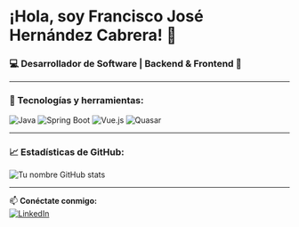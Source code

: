 # ¡Hola, soy Francisco José Hernández Cabrera! 👋  

### 💻 Desarrollador de Software | Backend & Frontend 🚀  

---

### 🚀 Tecnologías y herramientas:
![Java](https://img.shields.io/badge/Java-ED8B00?style=for-the-badge&logo=java&logoColor=white)
![Spring Boot](https://img.shields.io/badge/Spring_Boot-6DB33F?style=for-the-badge&logo=spring&logoColor=white)
![Vue.js](https://img.shields.io/badge/Vue.js-4FC08D?style=for-the-badge&logo=vue.js&logoColor=white)
![Quasar](https://img.shields.io/badge/Quasar-1976D2?style=for-the-badge&logo=quasar&logoColor=white)

---

### 📈 Estadísticas de GitHub:
![Tu nombre GitHub stats](https://github-readme-stats.vercel.app/api?username=TuUsuario&show_icons=true&theme=radical)

---

📫 **Conéctate conmigo:**  
[![LinkedIn](https://img.shields.io/badge/LinkedIn-0077B5?style=for-the-badge&logo=linkedin&logoColor=white)](https://linkedin.com/in/francisco-hernández-cabrera)
